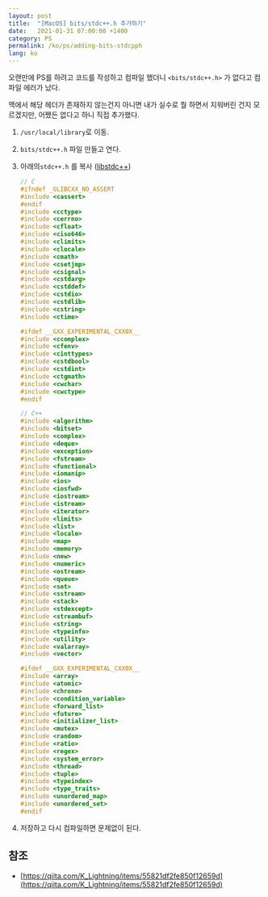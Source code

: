 ```yaml
---
layout: post
title:  "[MacOS] bits/stdc++.h 추가하기"
date:   2021-01-31 07:00:00 +1400
category: PS
permalink: /ko/ps/adding-bits-stdcpph
lang: ko
---
```


오랜만에 PS를 하려고 코드를 작성하고 컴파일 했더니 `<bits/stdc++.h>` 가 없다고 컴파일 에러가 났다.

맥에서 해당 헤더가 존재하지 않는건지 아니면 내가 실수로 뭘 하면서 지워버린 건지 모르겠지만, 어쨌든 없다고 하니 직접 추가했다. 

1. `/usr/local/library`로 이동.
2. `bits/stdc++.h` 파일 만들고 연다.
3. 아래의`stdc++.h` 를 복사 ([libstdc++](https://gcc.gnu.org/onlinedocs/gcc-4.6.2/libstdc++/api/a01040_source.html))

    ```c
    // C
    #ifndef _GLIBCXX_NO_ASSERT
    #include <cassert>
    #endif
    #include <cctype>
    #include <cerrno>
    #include <cfloat>
    #include <ciso646>
    #include <climits>
    #include <clocale>
    #include <cmath>
    #include <csetjmp>
    #include <csignal>
    #include <cstdarg>
    #include <cstddef>
    #include <cstdio>
    #include <cstdlib>
    #include <cstring>
    #include <ctime>

    #ifdef __GXX_EXPERIMENTAL_CXX0X__
    #include <ccomplex>
    #include <cfenv>
    #include <cinttypes>
    #include <cstdbool>
    #include <cstdint>
    #include <ctgmath>
    #include <cwchar>
    #include <cwctype>
    #endif

    // C++
    #include <algorithm>
    #include <bitset>
    #include <complex>
    #include <deque>
    #include <exception>
    #include <fstream>
    #include <functional>
    #include <iomanip>
    #include <ios>
    #include <iosfwd>
    #include <iostream>
    #include <istream>
    #include <iterator>
    #include <limits>
    #include <list>
    #include <locale>
    #include <map>
    #include <memory>
    #include <new>
    #include <numeric>
    #include <ostream>
    #include <queue>
    #include <set>
    #include <sstream>
    #include <stack>
    #include <stdexcept>
    #include <streambuf>
    #include <string>
    #include <typeinfo>
    #include <utility>
    #include <valarray>
    #include <vector>

    #ifdef __GXX_EXPERIMENTAL_CXX0X__
    #include <array>
    #include <atomic>
    #include <chrono>
    #include <condition_variable>
    #include <forward_list>
    #include <future>
    #include <initializer_list>
    #include <mutex>
    #include <random>
    #include <ratio>
    #include <regex>
    #include <system_error>
    #include <thread>
    #include <tuple>
    #include <typeindex>
    #include <type_traits>
    #include <unordered_map>
    #include <unordered_set>
    #endif
    ```

4. 저장하고 다시 컴파일하면 문제없이 된다.

## 참조
- [https://qiita.com/K_Lightning/items/55821df2fe850f12659d](https://qiita.com/K_Lightning/items/55821df2fe850f12659d)
